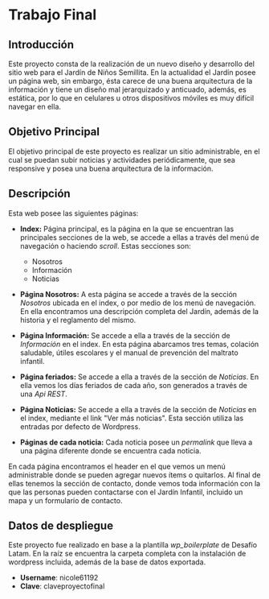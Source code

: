 # Trabajo Final
## Introducción

Este proyecto consta de la realización de un nuevo diseño y desarrollo del sitio web para el Jardín de Niños Semillita. 
En la actualidad el Jardín posee un página web, sin embargo, ésta carece de una buena arquitectura de la información y tiene un diseño mal jerarquizado y anticuado, además, es estática, por lo que en celulares u otros dispositivos móviles es muy difícil navegar en ella. 

## Objetivo Principal
El objetivo principal de este proyecto es realizar un sitio administrable, en el cual se puedan subir noticias y actividades periódicamente, que sea responsive y posea una buena arquitectura de la información.

## Descripción
Esta web posee las siguientes páginas:

* **Index:**
	Página principal, es la página en la que se encuentran las principales secciones de la web, se accede a ellas a través del menú de navegación o haciendo *scroll*. 
Estas secciones son:
	* Nosotros
	* Información
	* Noticias
* **Página Nosotros:**
	A esta página se accede a través de la sección *Nosotros* ubicada en el index, o por medio de los menú de navegación. En ella encontramos una descripción completa del Jardín, además de la historia y el reglamento del mismo.

* **Página Información:**
	Se accede a ella a través de la sección de *Información* en el index. En esta página abarcamos tres temas, colación saludable, útiles escolares y el manual de prevención del maltrato infantil.

* **Página feriados:**
	Se accede a ella a través de la sección de *Noticias*. En ella vemos los días feriados de cada año, son generados a través de una *Api REST*.

* **Página Noticias:** 
	Se accede a ella a través de la sección de *Noticias* en el index, mediante el link "Ver más noticias". Esta sección utiliza las entradas por defecto de Wordpress.

* **Páginas de cada noticia:**
	Cada noticia posee un *permalink* que lleva a una página diferente donde se encuentra cada noticia.

En cada página encontramos el header en el que vemos un menú administrable donde se pueden agregar nuevos ítems o quitarlos. Al final de ellas tenemos la sección de contacto, donde vemos toda información con la que las personas pueden contactarse con el Jardín Infantil, incluido un mapa y un formulario de contacto.


## Datos de despliegue
Este proyecto fue realizado en base a la plantilla *wp_boilerplate* de Desafío Latam.
En la raíz se encuentra la carpeta completa con la instalación de wordpress incluida, además de la base de datos exportada.
* **Username**: nicole61192
* **Clave**: claveproyectofinal
